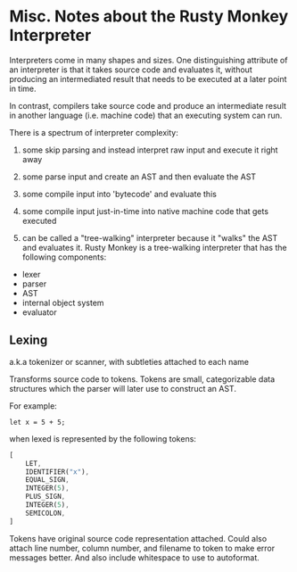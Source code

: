 # Misc. Notes about the Rusty Monkey Interpreter

Interpreters come in many shapes and sizes. One distinguishing attribute of
an interpreter is that it takes source code and evaluates it, without producing
an intermediated result that needs to be executed at a later point in time.

In contrast, compilers take source code and produce an intermediate result in
another language (i.e. machine code) that an executing system can run.

There is a spectrum of interpreter complexity:
1. some skip parsing and instead interpret raw input and execute it right away
2. some parse input and create an AST and then evaluate the AST
3. some compile input into 'bytecode' and evaluate this
4. some compile input just-in-time into native machine code that gets executed

2. can be called a "tree-walking" interpreter because it "walks" the AST and
evaluates it. Rusty Monkey is a tree-walking interpreter that has the following
components:
- lexer
- parser
- AST
- internal object system
- evaluator

## Lexing

a.k.a tokenizer or scanner, with subtleties attached to each name

Transforms source code to tokens. Tokens are small, categorizable data
structures which the parser will later use to construct an AST.

For example:

```monkey
let x = 5 + 5;
```

when lexed is represented by the following tokens:

```rust
[
    LET,
    IDENTIFIER("x"),
    EQUAL_SIGN,
    INTEGER(5),
    PLUS_SIGN,
    INTEGER(5),
    SEMICOLON,
]
```

Tokens have original source code representation attached. Could also attach
line number, column number, and filename to token to make error messages
better. And also include whitespace to use to autoformat.


